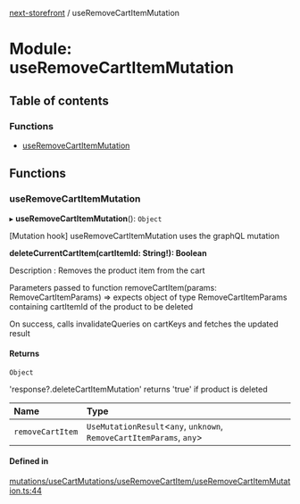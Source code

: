 [next-storefront](../README.md) / useRemoveCartItemMutation

# Module: useRemoveCartItemMutation

## Table of contents

### Functions

- [useRemoveCartItemMutation](useRemoveCartItemMutation.md#useremovecartitemmutation)

## Functions

### useRemoveCartItemMutation

▸ **useRemoveCartItemMutation**(): `Object`

[Mutation hook] useRemoveCartItemMutation uses the graphQL mutation

<b>deleteCurrentCartItem(cartItemId: String!): Boolean</b>

Description : Removes the product item from the cart

Parameters passed to function removeCartItem(params: RemoveCartItemParams) => expects object of type RemoveCartItemParams containing cartItemId of the product to be deleted

On success, calls invalidateQueries on cartKeys and fetches the updated result

#### Returns

`Object`

'response?.deleteCartItemMutation' returns 'true' if product is deleted

| Name             | Type                                                                  |
| :--------------- | :-------------------------------------------------------------------- |
| `removeCartItem` | `UseMutationResult`<`any`, `unknown`, `RemoveCartItemParams`, `any`\> |

#### Defined in

[mutations/useCartMutations/useRemoveCartItem/useRemoveCartItemMutation.ts:44](https://github.com/KiboSoftware/nextjs-storefront/blob/973d553/hooks/mutations/useCartMutations/useRemoveCartItem/useRemoveCartItemMutation.ts#L44)
